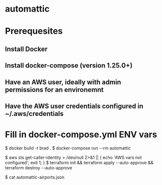 # automattic

# Prerequesites
## Install Docker
## Install docker-compose (version 1.25.0+)
## Have an AWS user, ideally with admin permissions for an environemnt
## Have the AWS user credentials configured in ~/.aws/credentials

# Fill in docker-compose.yml ENV vars

$ docker build -t brad .
$ docker-compose run --rm automattic

$ aws sts get-caller-identity > /dev/null 2>&1 || { echo 'AWS vars not configured'; exit 1; }
$ terraform init && terraform apply --auto-approve && terraform destroy --auto-approve

$ cat automattic-airports.json

